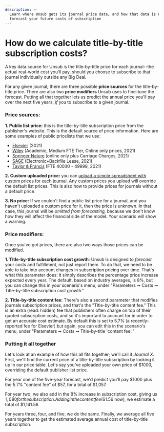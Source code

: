```yaml
---
description: >-
  Learn where Unsub gets its journal price data, and how that data is used to
  forecast your future costs of subscription
---
```


# How do we calculate title-by-title subscription costs?

A key data source for Unsub is the title-by-title price for each journal--the actual real-world cost you'll pay, should you choose to subscribe to that journal individually outside any Big Deal.

For any given journal, there are three possible **price sources** for the title-by-title price. There are also two **price modifiers** Unsub uses to fine-tune the forecast. Putting all that together lets us predict the annual price you'll pay over the next five years, _if_ you to subscribe to a given journal.

### Price sources: <a href="#price-sources" id="price-sources"></a>

**1. Public list price:** this is the title-by-title subscription price from the publisher's website. This is the default source of price information. Here are some examples of public pricelists that we use:

* [Elsevier](https://www.elsevier.com/books-and-journals/journal-pricing/print-price-list) (2021)
* [Wiley](https://onlinelibrary.wiley.com/library-info/products/price-lists) (Academic, Medium FTE Tier, Online only prices, 2021)
* [Springer Nature](https://www.springernature.com/gp/librarians/licensing/journals-price-list) (online only plus Carriage Charges, 2021)
* [SAGE](https://us.sagepub.com/en-us/nam/institutional-subscriptions-to-individual-journal-titles) (Electronic+Backfile Lease, 2021)
* [Taylor & Francis](https://taylorandfrancis.com/journals/price-lists/) (FTE 40000 - 49999, 2021)

**2. Custom uploaded price:** you can [upload a simple spreadsheet with custom prices for each journal](../how-to-guides/upload-title-prices.md). Any custom prices you upload will override the default list prices. This is also how to provide prices for journals without a default price.

**3. No price:** If we couldn't find a public list price for a journal, and you haven't uploaded a custom price for it, then the price is unknown. In that case, this journal will be _omitted from forecasting,_ because we don't know how they will affect the financial side of the model. Your scenario will show a warning.

### Price modifiers: <a href="#price-modifiers" id="price-modifiers"></a>

Once you've got prices, there are also two ways those prices can be modified.

**1. Title-by-title subscription cost growth**: Unsub is designed to _forecast_ your costs and fulfillment, not just report them. To do that, we need to be able to take into account changes in subscription pricing over time. That's what this parameter does: it simply describes the percentage price increase expected every year. The default, based on industry averages, is 8%, but you can change this in your scenario's menu, under "Parameters ➞ Costs ➞ Title-by-title subscription cost growth."

**2. Title-by-title content fee:** There's also a second parameter that modifies journals subscription prices, and that's the "Title-by-title content fee." This is an extra (read: hidden) fee that publishers often charge on top of their quoted subscription costs, and so it's important to account for in order to get an accurate cost estimate. By default this is set to 5.7% (a recently-reported fee for Elsevier) but again, you can edit this in the scenario's menu, under "Parameters ➞ Costs ➞ Title-by-title 'content fee.'"

### Putting it all together <a href="#putting-it-all-together" id="putting-it-all-together"></a>

Let's look at an example of how this all fits together; we'll call it _Journal X_. First, we'll find the current price of a title-by-title subscription by looking it up in our price table. Let's say you've uploaded your own price of $1000, overriding the default publisher list price.

For year one of the five-year forecast, we'd predict you'll pay $1000 plus the 5.7% "content fee" of $57, for a total of $1,057.

For year two, we also add in the 8% increase in subscription cost, giving us $1,080 for the subscription. Adding in the content fee ($61.56 now), we estimate a total of $1,141.56.

For years three, four, and five, we do the same. Finally, we average all five years together to get the estimated average annual cost of title-by-title subscription.
